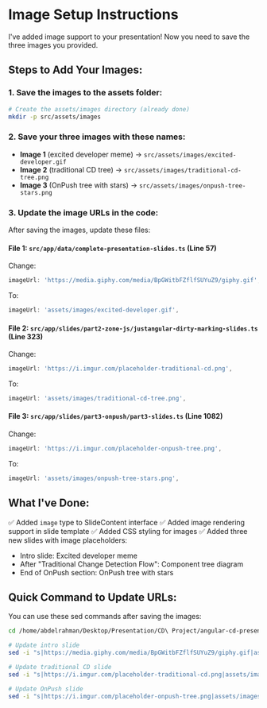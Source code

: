 # Image Setup Instructions

I've added image support to your presentation! Now you need to save the three images you provided.

## Steps to Add Your Images:

### 1. Save the images to the assets folder:

```bash
# Create the assets/images directory (already done)
mkdir -p src/assets/images
```

### 2. Save your three images with these names:
- **Image 1** (excited developer meme) → `src/assets/images/excited-developer.gif`
- **Image 2** (traditional CD tree) → `src/assets/images/traditional-cd-tree.png`
- **Image 3** (OnPush tree with stars) → `src/assets/images/onpush-tree-stars.png`

### 3. Update the image URLs in the code:

After saving the images, update these files:

#### File 1: `src/app/data/complete-presentation-slides.ts` (Line 57)
Change:
```typescript
imageUrl: 'https://media.giphy.com/media/BpGWitbFZflfSUYuZ9/giphy.gif',
```
To:
```typescript
imageUrl: 'assets/images/excited-developer.gif',
```

#### File 2: `src/app/slides/part2-zone-js/justangular-dirty-marking-slides.ts` (Line 323)
Change:
```typescript
imageUrl: 'https://i.imgur.com/placeholder-traditional-cd.png',
```
To:
```typescript
imageUrl: 'assets/images/traditional-cd-tree.png',
```

#### File 3: `src/app/slides/part3-onpush/part3-slides.ts` (Line 1082)
Change:
```typescript
imageUrl: 'https://i.imgur.com/placeholder-onpush-tree.png',
```
To:
```typescript
imageUrl: 'assets/images/onpush-tree-stars.png',
```

## What I've Done:

✅ Added `image` type to SlideContent interface
✅ Added image rendering support in slide template
✅ Added CSS styling for images
✅ Added three new slides with image placeholders:
   - Intro slide: Excited developer meme
   - After "Traditional Change Detection Flow": Component tree diagram
   - End of OnPush section: OnPush tree with stars

## Quick Command to Update URLs:

You can use these sed commands after saving the images:

```bash
cd /home/abdelrahman/Desktop/Presentation/CD\ Project/angular-cd-presentation

# Update intro slide
sed -i "s|https://media.giphy.com/media/BpGWitbFZflfSUYuZ9/giphy.gif|assets/images/excited-developer.gif|g" src/app/data/complete-presentation-slides.ts

# Update traditional CD slide
sed -i "s|https://i.imgur.com/placeholder-traditional-cd.png|assets/images/traditional-cd-tree.png|g" src/app/slides/part2-zone-js/justangular-dirty-marking-slides.ts

# Update OnPush slide
sed -i "s|https://i.imgur.com/placeholder-onpush-tree.png|assets/images/onpush-tree-stars.png|g" src/app/slides/part3-onpush/part3-slides.ts
```
